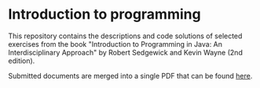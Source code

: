# Introduction to programming

This repository contains the descriptions and code solutions of selected exercises from the book "Introduction to Programming in Java: An Interdisciplinary Approach" by Robert Sedgewick and Kevin Wayne (2nd edition).

Submitted documents are merged into a single PDF that can be found [here](https://danbulant.github.io/introductionToProgramming/main.pdf).